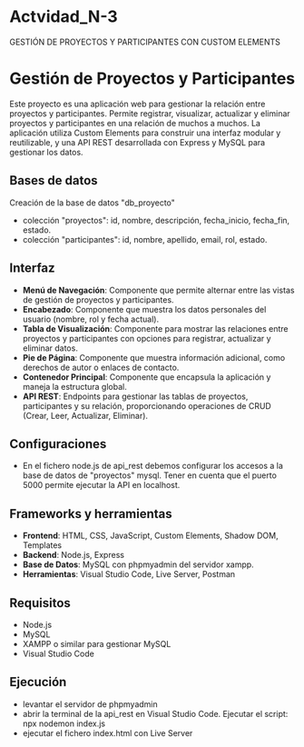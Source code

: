 # Actvidad_N-3
GESTIÓN DE PROYECTOS Y PARTICIPANTES CON CUSTOM ELEMENTS 

# Gestión de Proyectos y Participantes

Este proyecto es una aplicación web para gestionar la relación entre proyectos y participantes. Permite registrar, visualizar, actualizar y eliminar proyectos y participantes en una relación de muchos a muchos. La aplicación utiliza Custom Elements para construir una interfaz modular y reutilizable, y una API REST desarrollada con Express y MySQL para gestionar los datos.

## Bases de datos
Creación de la base de datos "db_proyecto"
- colección "proyectos": id, nombre, descripción, fecha_inicio, fecha_fin, estado.
- colección "participantes": id, nombre, apellido, email, rol, estado.

## Interfaz

- **Menú de Navegación**: Componente que permite alternar entre las vistas de gestión de proyectos y participantes.
- **Encabezado**: Componente que muestra los datos personales del usuario (nombre, rol y fecha actual).
- **Tabla de Visualización**: Componente para mostrar las relaciones entre proyectos y participantes con opciones para registrar, actualizar y eliminar datos.
- **Pie de Página**: Componente que muestra información adicional, como derechos de autor o enlaces de contacto.
- **Contenedor Principal**: Componente que encapsula la aplicación y maneja la estructura global.
- **API REST**: Endpoints para gestionar las tablas de proyectos, participantes y su relación, proporcionando operaciones de CRUD (Crear, Leer, Actualizar, Eliminar).

## Configuraciones
  * En el fichero node.js de api_rest debemos configurar los accesos a la base de datos de "proyectos" mysql. Tener en cuenta que el puerto 5000 permite ejecutar la API en localhost.

## Frameworks y herramientas

- **Frontend**: HTML, CSS, JavaScript, Custom Elements, Shadow DOM, Templates
- **Backend**: Node.js, Express
- **Base de Datos**: MySQL con phpmyadmin del servidor xampp.
- **Herramientas**: Visual Studio Code, Live Server, Postman

## Requisitos

- Node.js
- MySQL
- XAMPP o similar para gestionar MySQL
- Visual Studio Code

## Ejecución
- levantar el servidor de phpmyadmin
- abrir la terminal de la api_rest en Visual Studio Code. Ejecutar el script: npx nodemon index.js
- ejecutar el fichero index.html con Live Server
